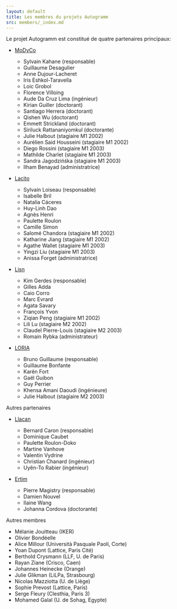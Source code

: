 ```yaml
---
layout: default
title: Les membres du projets Autogramm
src: members/_index.md
---
```


Le projet Autogramm est constitué de quatre partenaires principaux:
  
* [MoDyCo](https://modyco.fr/)
  * Sylvain Kahane (responsable)
  * Guillaume Desagulier
  * Anne Dujour-Lacheret
  * Iris Eshkol-Taravella
  * Loic Grobol
  * Florence Villoing
  * Aude Da Cruz Lima (ingénieur)
  * Kirian Guiller (doctorant)
  * Santiago Herrera (doctorant)
  * Qishen Wu (doctorant)
  * Emmett Strickland (doctorant)
  * Siriluck Rattananiyomkul (doctorante)
  * Julie Halbout (stagiaire M1 2002)
  * Aurélien Said Housseini (stagiaire M1 2002)
  * Diego Rossini (stagiaire M1 2003)
  * Mathilde Charlet (stagiaire M1 2003)
  * Sandra Jagodzińśka (stagiaire M1 2003)
  * Ilham Benayad (administratrice)
 
* [Lacito](https://www.lacito.cnrs.fr/)
  * Sylvain Loiseau (responsable)
  * Isabelle Bril
  * Natalia Cáceres
  * Huy-Linh Dao
  * Agnès Henri
  * Paulette Roulon
  * Camille Simon
  * Salomé Chandora (stagiaire M1 2002)
  * Katharine Jiang (stagiaire M1 2002)
  * Agathe Wallet (stagiaire M1 2003)
  * Yingzi Liu (stagiaire M1 2003)
  * Anissa Forget (administratrice)
 
* [Lisn](https://www.lisn.upsaclay.fr/)
  * Kim Gerdes (responsable)
  * Gilles Adda
  * Caio Corro
  * Marc Evrard
  * Agata Savary
  * François Yvon
  * Ziqian Peng (stagiaire M1 2002)
  * Lili Lu (stagiaire M2 2002)
  * Claudel Pierre-Louis (stagiaire M2 2003)
  * Romain Rybka (administrateur)
 
* [LORIA](https://www.loria.fr)
  * Bruno Guillaume (responsable)
  * Guillaume Bonfante
  * Karën Fort
  * Gaël Guibon
  * Guy Perrier
  * Khensa Amani Daoudi (ingénieure)
  * Julie Halbout (stagiaire M2 2003)
 
Autres partenaires

* [Llacan](https://llacan.cnrs.fr/)
  * Bernard Caron (responsable)
  * Dominique Caubet
  * Paulette Roulon-Doko
  * Martine Vanhove
  * Valentin Vydrine
  * Christian Chanard (ingénieur)
  * Uyên-To Rabier (ingénieur)

* [Ertim](https://er-tim.fr/)
  * Pierre Magistry (responsable)
  * Damien Nouvel
  * Ilaine Wang
  * Johanna Cordova (doctorante)

Autres membres

  * Mélanie Jouitteau (IKER)
  * Olivier Bondéelle
  * Alice Millour (Università Pasquale Paoli, Corte)
  * Yoan Dupont (Lattice, Paris Cité)
  * Berthold Crysmann (LLF, U. de Paris)
  * Rayan Ziane (Crisco, Caen)
  * Johannes Heinecke (Orange)
  * Julie Glikman (LiLPa, Strasbourg)
  * Nicolas Mazziotta (U. de Liège)
  * Sophie Prevost (Lattice, Paris)
  * Serge Fleury (Clesthia, Paris 3)
  * Mohamed Galal (U. de Sohag, Egypte)

